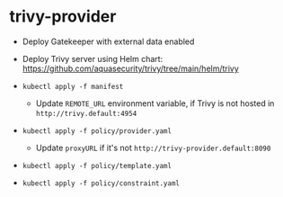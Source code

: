 # trivy-provider

- Deploy Gatekeeper with external data enabled

- Deploy Trivy server using Helm chart: https://github.com/aquasecurity/trivy/tree/main/helm/trivy

- `kubectl apply -f manifest`
  - Update `REMOTE_URL` environment variable, if Trivy is not hosted in `http://trivy.default:4954`

- `kubectl apply -f policy/provider.yaml`
  - Update `proxyURL` if it's not `http://trivy-provider.default:8090`

- `kubectl apply -f policy/template.yaml`

- `kubectl apply -f policy/constraint.yaml`
